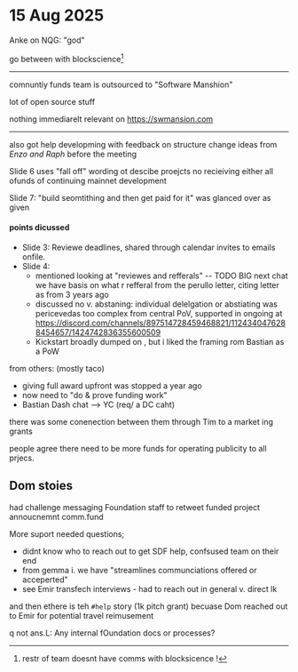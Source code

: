 # 15 Aug 2025

Anke on NQG: "god"

go between with blockscience[^s]

[^s]: restr of team doesnt have comms with blocksicence !

---

comnuntiy funds team is outsourced to "Software Manshion"

lot of open source stuff

nothing immediarelt relevant on https://swmansion.com

---

also got help developming with feedback on structure change ideas from *Enzo and Raph* before the meeting

Slide 6 uses "fall off" wording ot descibe proejcts no recieiving either all ofunds of continuing mainnet development

Slide 7: "build seomtithing and then get paid for it" was glanced over as given

#### points dicussed

- Slide 3: Reviewe deadlines, shared through calendar invites to emails onfile.
- Slide 4:
  -  mentioned looking at "reviewes and refferals" -- TODO BIG next chat we have basis on what r refferal from the perullo letter, citing letter as from 3 years ago 
  -  discussed no v. abstaning: individual delelgation or abstiating was pericevedas too complex from central PoV, supported in ongoing at https://discord.com/channels/897514728459468821/1124340476288454657/1424742836355600509
  -  Kickstart broadly dumped on , but i liked the framing rom Bastian as a PoW

from others: (mostly taco)

- giving  full award upfront was stopped a year ago
- now need to "do & prove funding work"
- Bastian Dash chat --> YC
     (req/ a DC caht)

there was some conenection between them through Tim to a market ing grants

people agree there need to be more funds for operating publicity to all prjecs.

## Dom stoies

had challenge messaging Foundation staff to retweet funded project annoucnemnt comm.fund

More suport needed questions;
- didnt know who to reach out to get SDF help, confsused team on their end
- from gemma i. we have "streamlines communciations offered or acceperted" 
- see Emir transfech interviews - had to reach out in general v. direct lk

and then ethere is teh `#help` story (1k pitch grant) becuase Dom reached out to Emir for potential travel reimusement

q not ans.L: Any internal fOundation docs or processes? 
